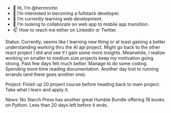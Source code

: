 - 👋 Hi, I’m @hermnchn
- 👀 I’m interested in becoming a fullstack developer.
- 🌱 I’m currently learning web development.
- 💞️ I’m looking to collaborate on web app to mobile app transition.
- 📫 How to reach me either on Linkedin or Twitter.

Status: Currently, seems like I learning new thing or at least gaining a better understanding working thru the AI api project. Might go back to the other react project I did and see if I gain some more insights. Meanwhile, I realize working on smaller to medium size projects keep my motivation going strong. Past few days felt much better. Manage to do some coding. Spending more time reading documentation. Another day lost to running errands (and there goes another one). 

Project: Finish up 20 project course before heading back to main project. Take what I learn and apply it.

News: No Starch Press has another great Humble Bundle offering 18 books on Python. Less than 20 days left before it ends.

<!---
hermnchn/hermnchn is a ✨ special ✨ repository because its `README.md` (this file) appears on your GitHub profile.
You can click the Preview link to take a look at your changes.
--->
